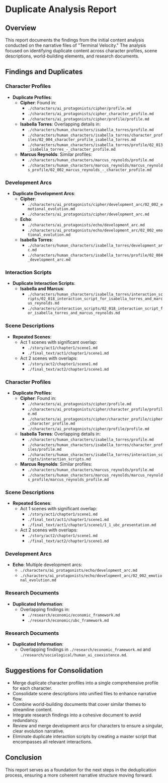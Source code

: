 # Duplicate Analysis Report

## Overview
This report documents the findings from the initial content analysis conducted on the narrative files of "Terminal Velocity." The analysis focused on identifying duplicate content across character profiles, scene descriptions, world-building elements, and research documents.

## Findings and Duplicates
### Character Profiles
- **Duplicate Profiles**: 
  - **Cipher**: Found in:
    - `./characters/ai_protagonists/cipher/profile.md`
    - `./characters/ai_protagonists/cipher_character_profile.md`
    - `./characters/ai_protagonists/cipher/profile/profile.md`
  - **Isabella Torres**: Overlapping details in:
    - `./characters/human_characters/isabella_torres/profile.md`
    - `./characters/human_characters/isabella_torres/character_profiles/02_004_character_profile_isabella_torres.md`
    - `./characters/human_characters/isabella_torres/profile/02_013_isabella_torres_-_character_profile.md`
  - **Marcus Reynolds**: Similar profiles:
    - `./characters/human_characters/marcus_reynolds/profile.md`
    - `./characters/human_characters/marcus_reynolds/marcus_reynolds_profile/02_002_marcus_reynolds_-_character_profile.md`

### Development Arcs
- **Duplicate Development Arcs**:
  - **Cipher**:
    - `./characters/ai_protagonists/cipher/development_arc/02_002_emotional_evolution.md`
    - `./characters/ai_protagonists/cipher/development_arc.md`
  - **Echo**:
    - `./characters/ai_protagonists/echo/development_arc.md`
    - `./characters/ai_protagonists/echo/development_arc/02_002_emotional_evolution.md`
  - **Isabella Torres**:
    - `./characters/human_characters/isabella_torres/development_arc.md`
    - `./characters/human_characters/isabella_torres/profile/02_004_development_arc.md`

### Interaction Scripts
- **Duplicate Interaction Scripts**:
  - **Isabella and Marcus**:
    - `./characters/human_characters/isabella_torres/interaction_scripts/02_018_interaction_script_for_isabella_torres_and_marcus_reynolds.md`
    - `./characters/interaction_scripts/02_018_interaction_script_for_isabella_torres_and_marcus_reynolds.md`

### Scene Descriptions
- **Repeated Scenes**: 
  - Act 1 scenes with significant overlap:
    - `./story/act1/chapter1/scene1.md`
    - `./final_text/act1/chapter1/scene1.md`
  - Act 2 scenes with overlaps:
    - `./story/act2/chapter1/scene1.md`
    - `./final_text/act2/chapter1/scene1.md`

### Character Profiles
- **Duplicate Profiles**: 
  - **Cipher**: Found in:
    - `./characters/ai_protagonists/cipher/profile.md`
    - `./characters/ai_protagonists/cipher/character_profile/profile.md`
    - `./characters/ai_protagonists/cipher/character_profile/cipher_character_profile.md`
    - `./characters/ai_protagonists/cipher/profile/profile.md`
  - **Isabella Torres**: Overlapping details in:
    - `./characters/human_characters/isabella_torres/profile.md`
    - `./characters/human_characters/isabella_torres/character_profiles/profile.md`
    - `./characters/human_characters/isabella_torres/interaction_scripts/interaction_scripts.md`
  - **Marcus Reynolds**: Similar profiles:
    - `./characters/human_characters/marcus_reynolds/profile.md`
    - `./characters/human_characters/marcus_reynolds/marcus_reynolds_profile/marcus_reynolds_profile.md`

### Scene Descriptions
- **Repeated Scenes**: 
  - Act 1 scenes with significant overlap:
    - `./story/act1/chapter1/scene1.md`
    - `./final_text/act1/chapter1/scene1.md`
    - `./final_text/act1/chapter1/scene1/1_1_ubc_presentation.md`
  - Act 2 scenes with overlaps:
    - `./story/act2/chapter1/scene1.md`
    - `./final_text/act2/chapter1/scene1.md`

### Development Arcs
- **Echo**: Multiple development arcs:
  - `./characters/ai_protagonists/echo/development_arc.md`
  - `./characters/ai_protagonists/echo/development_arc/02_002_emotional_evolution.md`

### Research Documents
- **Duplicated Information**: 
  - Overlapping findings in:
    - `./research/economic/economic_framework.md`
    - `./research/economic/ubc_framework.md`

### Research Documents
- **Duplicated Information**: 
  - Overlapping findings in `./research/economic_framework.md` and `./research/sociological/human_ai_coexistence.md`.

## Suggestions for Consolidation
- Merge duplicate character profiles into a single comprehensive profile for each character.
- Consolidate scene descriptions into unified files to enhance narrative flow.
- Combine world-building documents that cover similar themes to streamline content.
- Integrate research findings into a cohesive document to avoid redundancy.
- Review and merge development arcs for characters to ensure a singular, clear evolution narrative.
- Eliminate duplicate interaction scripts by creating a master script that encompasses all relevant interactions.

## Conclusion
This report serves as a foundation for the next steps in the deduplication process, ensuring a more coherent narrative structure moving forward.
